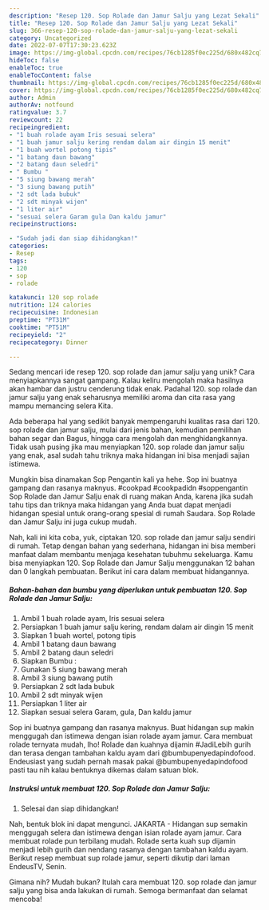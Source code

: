 ```yaml
---
description: "Resep 120. Sop Rolade dan Jamur Salju yang Lezat Sekali"
title: "Resep 120. Sop Rolade dan Jamur Salju yang Lezat Sekali"
slug: 366-resep-120-sop-rolade-dan-jamur-salju-yang-lezat-sekali
category: Uncategorized
date: 2022-07-07T17:30:23.623Z
image: https://img-global.cpcdn.com/recipes/76cb1285f0ec225d/680x482cq70/120-sop-rolade-dan-jamur-salju-foto-resep-utama.jpg
hideToc: false
enableToc: true
enableTocContent: false
thumbnail: https://img-global.cpcdn.com/recipes/76cb1285f0ec225d/680x482cq70/120-sop-rolade-dan-jamur-salju-foto-resep-utama.jpg
cover: https://img-global.cpcdn.com/recipes/76cb1285f0ec225d/680x482cq70/120-sop-rolade-dan-jamur-salju-foto-resep-utama.jpg
author: Admin
authorAv: notfound
ratingvalue: 3.7
reviewcount: 22
recipeingredient:
- "1 buah rolade ayam Iris sesuai selera"
- "1 buah jamur salju kering rendam dalam air dingin 15 menit"
- "1 buah wortel potong tipis"
- "1 batang daun bawang"
- "2 batang daun seledri"
- " Bumbu "
- "5 siung bawang merah"
- "3 siung bawang putih"
- "2 sdt lada bubuk"
- "2 sdt minyak wijen"
- "1 liter air"
- "sesuai selera Garam gula Dan kaldu jamur"
recipeinstructions:

- "Sudah jadi dan siap dihidangkan!"
categories:
- Resep
tags:
- 120
- sop
- rolade

katakunci: 120 sop rolade 
nutrition: 124 calories
recipecuisine: Indonesian
preptime: "PT31M"
cooktime: "PT51M"
recipeyield: "2"
recipecategory: Dinner

---
```





Sedang mencari ide resep 120. sop rolade dan jamur salju yang unik? Cara menyiapkannya sangat gampang. Kalau keliru mengolah maka hasilnya akan hambar dan justru cenderung tidak enak. Padahal 120. sop rolade dan jamur salju yang enak seharusnya memiliki aroma dan cita rasa yang mampu memancing selera Kita.





Ada beberapa hal yang sedikit banyak mempengaruhi kualitas rasa dari 120. sop rolade dan jamur salju, mulai dari jenis bahan, kemudian pemilihan bahan segar dan Bagus, hingga cara mengolah dan menghidangkannya. Tidak usah pusing jika mau menyiapkan 120. sop rolade dan jamur salju yang enak,      asal sudah tahu triknya maka hidangan ini bisa menjadi sajian istimewa.














Mungkin bisa dinamakan Sop Pengantin kali ya hehe. Sop ini buatnya gampang dan rasanya maknyus. #cookpad #cookpadidn #soppengantin Sop Rolade dan Jamur Salju enak di ruang makan Anda, karena jika sudah tahu tips dan triknya maka hidangan yang Anda buat dapat menjadi hidangan spesial untuk orang-orang spesial di rumah Saudara. Sop Rolade dan Jamur Salju ini juga cukup mudah.






Nah, kali ini kita coba, yuk, ciptakan 120. sop rolade dan jamur salju sendiri di rumah. Tetap dengan bahan yang sederhana, hidangan ini bisa memberi manfaat dalam membantu menjaga kesehatan tubuhmu sekeluarga. Kamu bisa menyiapkan 120. Sop Rolade dan Jamur Salju menggunakan 12 bahan dan 0 langkah pembuatan. Berikut ini cara dalam membuat hidangannya.

<!--inarticleads1-->

##### Bahan-bahan dan bumbu yang diperlukan untuk pembuatan 120. Sop Rolade dan Jamur Salju:

1. Ambil 1 buah rolade ayam, Iris sesuai selera
1. Persiapkan 1 buah jamur salju kering, rendam dalam air dingin 15 menit
1. Siapkan 1 buah wortel, potong tipis
1. Ambil 1 batang daun bawang
1. Ambil 2 batang daun seledri
1. Siapkan  Bumbu :
1. Gunakan 5 siung bawang merah
1. Ambil 3 siung bawang putih
1. Persiapkan 2 sdt lada bubuk
1. Ambil 2 sdt minyak wijen
1. Persiapkan 1 liter air
1. Siapkan sesuai selera Garam, gula, Dan kaldu jamur


Sop ini buatnya gampang dan rasanya maknyus. Buat hidangan sup makin menggugah dan istimewa dengan isian rolade ayam jamur. Cara membuat rolade ternyata mudah, lho! Rolade dan kuahnya dijamin #JadiLebih gurih dan terasa dengan tambahan kaldu ayam dari @bumbupenyedapindofood. ⁣ ⁣ Endeusiast yang sudah pernah masak pakai @bumbupenyedapindofood pasti tau nih kalau bentuknya dikemas dalam satuan blok. 

<!--inarticleads2-->

##### Instruksi untuk membuat 120. Sop Rolade dan Jamur Salju:


1. Selesai dan siap dihidangkan!

Nah, bentuk blok ini dapat mengunci. JAKARTA - Hidangan sup semakin menggugah selera dan istimewa dengan isian rolade ayam jamur. Cara membuat rolade pun terbilang mudah. Rolade serta kuah sup dijamin menjadi lebih gurih dan nendang rasanya dengan tambahan kaldu ayam. Berikut resep membuat sup rolade jamur, seperti dikutip dari laman EndeusTV, Senin. 

Gimana nih? Mudah bukan? Itulah cara membuat 120. sop rolade dan jamur salju yang bisa anda lakukan di rumah. Semoga bermanfaat dan selamat mencoba!
